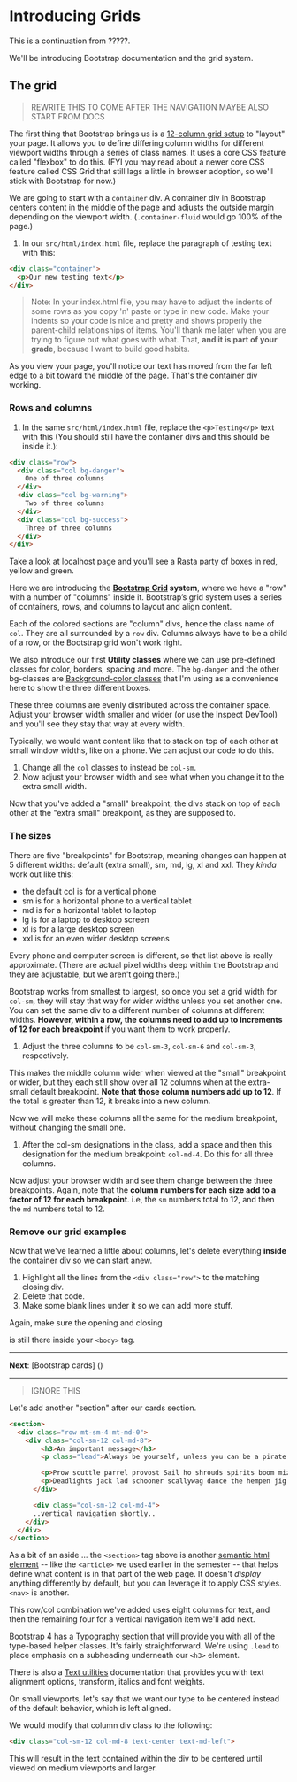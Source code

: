 # Introducing Grids

This is a continuation from ?????.

We'll be introducing Bootstrap documentation and the grid system.

## The grid

> REWRITE THIS TO COME AFTER THE NAVIGATION
> MAYBE ALSO START FROM DOCS

The first thing that Bootstrap brings us is a [12-column grid setup](https://getbootstrap.com/docs/4.6/layout/grid/) to "layout" your page. It allows you to define differing column widths for different viewport widths through a series of class names. It uses a core CSS feature called "flexbox" to do this. (FYI you may read about a newer core CSS feature called CSS Grid that still lags a little in browser adoption, so we'll stick with Bootstrap for now.)

We are going to start with a `container` div. A container div in Bootstrap centers content in the middle of the page and adjusts the outside margin depending on the viewport width. (`.container-fluid` would go 100% of the page.)

1. In our `src/html/index.html` file, replace the paragraph of testing text with this:

```html
<div class="container">
  <p>Our new testing text</p>
</div>
```

> Note: In your index.html file, you may have to adjust the indents of some rows as you copy 'n' paste or type in new code. Make your indents so your code is nice and pretty and shows properly the parent-child relationships of items. You'll thank me later when you are trying to figure out what goes with what. That, **and it is part of your grade**, because I want to build good habits.

As you view your page, you'll notice our text has moved from the far left edge to a bit toward the middle of the page. That's the container div working.

### Rows and columns

1. In the same `src/html/index.html` file, replace the `<p>Testing</p>` text with this (You should still have the container divs and this should be inside it.):

```html
<div class="row">
  <div class="col bg-danger">
    One of three columns
  </div>
  <div class="col bg-warning">
    Two of three columns
  </div>
  <div class="col bg-success">
    Three of three columns
  </div>
</div>
```

Take a look at localhost page and you'll see a Rasta party of boxes in red, yellow and green.

Here we are introducing the **[Bootstrap Grid](https://getbootstrap.com/docs/5.1/layout/grid/) system**, where we have a "row" with a number of "columns" inside it. Bootstrap’s grid system uses a series of containers, rows, and columns to layout and align content.

Each of the colored sections are "column" divs, hence the class name of `col`. They are all surrounded by a `row` div. Columns always have to be a child of a row, or the Bootstrap grid won't work right.

We also introduce our first **Utility classes** where we can use pre-defined classes for color, borders, spacing and more. The `bg-danger` and the other bg-classes are [Background-color classes](https://getbootstrap.com/docs/5.1/utilities/background/) that I'm using as a convenience here to show the three different boxes.

These three columns are evenly distributed across the container space. Adjust your browser width smaller and wider (or use the Inspect DevTool) and you'll see they stay that way at every width.

Typically, we would want content like that to stack on top of each other at small window widths, like on a phone. We can adjust our code to do this.

1. Change all the `col` classes to instead be `col-sm`.
1. Now adjust your browser width and see what when you change it to the extra small width.

Now that you've added a "small" breakpoint, the divs stack on top of each other at the "extra small" breakpoint, as they are supposed to.

### The sizes

There are five "breakpoints" for Bootstrap, meaning changes can happen at 5 different widths: default (extra small), sm, md, lg, xl and xxl. They _kinda_ work out like this:

- the default col is for a vertical phone
- sm is for a horizontal phone to a vertical tablet
- md is for a horizontal tablet to laptop
- lg is for a laptop to desktop screen
- xl is for a large desktop screen
- xxl is for an even wider desktop screens

Every phone and computer screen is different, so that list above is really approximate. (There are actual pixel widths deep within the Bootstrap and they are adjustable, but we aren't going there.)

Bootstrap works from smallest to largest, so once you set a grid width for `col-sm`, they will stay that way for wider widths unless you set another one. You can set the same div to a different number of columns at different widths. **However, within a row, the columns need to add up to increments of 12 for each breakpoint** if you want them to work properly.

1. Adjust the three columns to be `col-sm-3`, `col-sm-6` and `col-sm-3`, respectively.

This makes the middle column wider when viewed at the "small" breakpoint or wider, but they each still show over all 12 columns when at the extra-small default breakpoint. **Note that those column numbers add up to 12**. If the total is greater than 12, it breaks into a new column.

Now we will make these columns all the same for the medium breakpoint, without changing the small one.

1. After the col-sm designations in the class, add a space and then this designation for the medium breakpoint: `col-md-4`. Do this for all three columns.

Now adjust your browser width and see them change between the three breakpoints. Again, note that the **column numbers for each size add to a factor of 12 for each breakpoint**. i.e, the `sm` numbers total to 12, and then the `md` numbers total to 12.

### Remove our grid examples

Now that we've learned a little about columns, let's delete everything **inside** the container div so we can start anew.

1. Highlight all the lines from the `<div class="row">` to the matching closing div.
1. Delete that code.
1. Make some blank lines under it so we can add more stuff.

Again, make sure the opening and closing <div class="container"> is still there inside your `<body>` tag.

---

**Next**: [Bootstrap cards] ()

---

> IGNORE THIS


Let's add another "section" after our cards section.

```html
<section>
  <div class="row mt-sm-4 mt-md-0">
    <div class="col-sm-12 col-md-8">
        <h3>An important message</h3>
        <p class="lead">Always be yourself, unless you can be a pirate. Then always be a pirate.</p>

        <p>Prow scuttle parrel provost Sail ho shrouds spirits boom mizzenmast yardarm. Pinnace holystone mizzenmast quarter crow's nest nipperkin grog yardarm hempen halter furl. Swab barque interloper chantey doubloon starboard grog black jack gangway rutters.</p>
        <p>Deadlights jack lad schooner scallywag dance the hempen jig carouser broadside cable strike colors. Bring a spring upon her cable holystone blow the man down spanker Shiver me timbers to go on account lookout wherry doubloon chase. Belay yo-ho-ho keelhaul squiffy black spot yardarm spyglass sheet transom heave to.</p>
      </div>

      <div class="col-sm-12 col-md-4">
      ..vertical navigation shortly..
    </div>
  </div>
</section>
```

As a bit of an aside ... the `<section>` tag above is another [semantic html element](https://www.w3schools.com/html/html5_semantic_elements.asp) -- like the `<article>` we used earlier in the semester -- that helps define what content is in that part of the web page. It doesn't _display_ anything differently by default, but you can leverage it to apply CSS styles. `<nav>` is another.

This row/col combination we've added uses eight columns for text, and then the remaining four for a vertical navigation item we'll add next.

Bootstrap 4 has a [Typography section](https://getbootstrap.com/docs/4.6/content/typography/) that will provide you with all of the type-based helper classes. It's fairly straightforward. We're using `.lead` to place emphasis on a subheading underneath our `<h3>` element.

There is also a [Text utilities](https://getbootstrap.com/docs/4.6/utilities/text/) documentation that provides you with text alignment options, transform, italics and font weights.

On small viewports, let's say that we want our type to be centered instead of the default behavior, which is left aligned.

We would modify that column div class to the following:

```html
<div class="col-sm-12 col-md-8 text-center text-md-left">
```

This will result in the text contained within the div to be centered until viewed on medium viewports and larger.